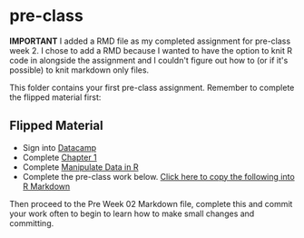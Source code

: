 # pre-class

**IMPORTANT** I added a RMD file as my completed assignment for pre-class week 2. I chose to add a RMD because I wanted to have the option to knit R code in alongside the assignment and I couldn't figure out how to (or if it's possible) to knit markdown only files. 

This folder contains your first pre-class assignment. Remember to complete the flipped material first:


## Flipped Material 

- Sign into [Datacamp](https://www.datacamp.com/)
- Complete [Chapter 1](https://campus.datacamp.com/courses/php-15602560-statistical-programming-in-r/basics-of-r-programming?ex=1)
- Complete [Manipulate Data in R](https://www.datacamp.com/courses/dplyr-data-manipulation-r-tutorial)
- Complete the pre-class work below. <a href="https://raw.githubusercontent.com/PHP2560-Statistical-Programming-R/preclass/master/_rmarkdownfiles/r_basics_preclass.Rmd?token=ASm47UDHvgXZQN1_GDnRKURjwQcERzB1ks5Zusd_wA%3D%3D" download>Click here to copy the following into R Markdown</a>



Then proceed to the Pre Week 02 Markdown file, complete this and commit your work often to begin to learn how to make small changes and committing. 
